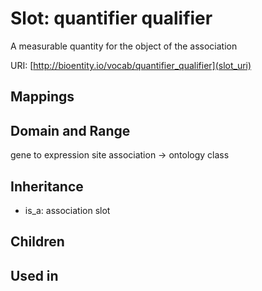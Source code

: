 # Slot: quantifier qualifier


A measurable quantity for the object of the association

URI: [http://bioentity.io/vocab/quantifier_qualifier](slot_uri)
## Mappings

## Domain and Range

gene to expression site association -> ontology class
## Inheritance

 *  is_a: association slot
## Children

## Used in

